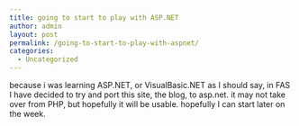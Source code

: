```yaml
---
title: going to start to play with ASP.NET
author: admin
layout: post
permalink: /going-to-start-to-play-with-aspnet/
categories:
  - Uncategorized
---
```

because i was learning ASP.NET, or VisualBasic.NET as I should say, in FAS I have decided to try and port this site, the blog, to asp.net. it may not take over from PHP, but hopefully it will be usable. hopefully I can start later on the week.